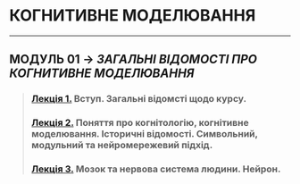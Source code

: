 # **КОГНИТИВНЕ МОДЕЛЮВАННЯ**
***
## **МОДУЛЬ 01** -> *ЗАГАЛЬНІ ВІДОМОСТІ ПРО КОГНИТИВНЕ МОДЕЛЮВАННЯ*
>### **[Лекція 1.](/01_LEC/Modulo_1/2020_CM_Lec_01_.pdf) Вступ. Загальні відомсті щодо курсу**.  
>### **[Лекція 2.](/01_LEC/Modulo_1/2020_CM_Lec_02_.pdf) Поняття про когнітологію, когнітивне моделювання. Історичні відомості. Символьний, модульний та нейромережевий підхід.**  
>### **[Лекція 3.](/01_LEC/Modulo_1/2020_CM_Lec_03_.pdf) Мозок та нервова система людини. Нейрон.**  
